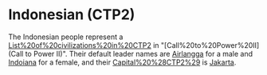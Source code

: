 # Indonesian (CTP2)

The Indonesian people represent a [List%20of%20civilizations%20in%20CTP2](civilization) in "[Call%20to%20Power%20II](Call to Power II)". Their default leader names are [Airlangga](Airlangga) for a male and [Indoiana](Indoiana) for a female, and their [Capital%20%28CTP2%29](capital) is [Jakarta](Jakarta).